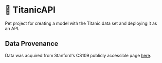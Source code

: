 # :ship: TitanicAPI
Pet project for creating a model with the Titanic data set and deploying it as an API. 

## Data Provenance
Data was acquired from Stanford's CS109 publicly accessible page [here](http://web.stanford.edu/class/archive/cs/cs109/cs109.1166/problem12.html).